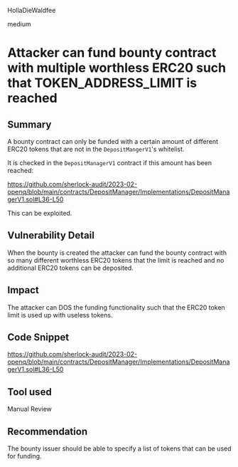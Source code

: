 HollaDieWaldfee

medium

# Attacker can fund bounty contract with multiple worthless ERC20 such that TOKEN_ADDRESS_LIMIT is reached

## Summary
A bounty contract can only be funded with a certain amount of different ERC20 tokens that are not in the `DepositMangerV1`'s whitelist.

It is checked in the `DepositManagerV1` contract if this amount has been reached:

https://github.com/sherlock-audit/2023-02-openq/blob/main/contracts/DepositManager/Implementations/DepositManagerV1.sol#L36-L50

This can be exploited.

## Vulnerability Detail
When the bounty is created the attacker can fund the bounty contract with so many different worthless ERC20 tokens that the limit is reached and no additional ERC20 tokens can be deposited.

## Impact
The attacker can DOS the funding functionality such that the ERC20 token limit is used up with useless tokens.

## Code Snippet
https://github.com/sherlock-audit/2023-02-openq/blob/main/contracts/DepositManager/Implementations/DepositManagerV1.sol#L36-L50

## Tool used
Manual Review

## Recommendation
The bounty issuer should be able to specify a list of tokens that can be used for funding.